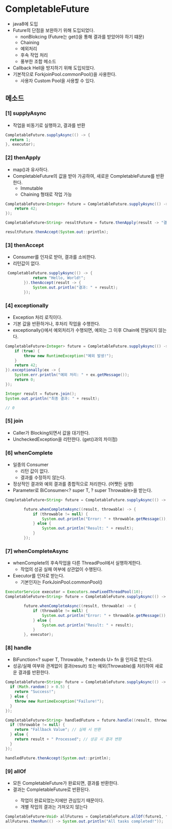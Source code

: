 # CompletableFuture
- java8에 도입
- Future의 단점을 보완하기 위해 도입되었다.
  - nonBlokcing (Future는 get()을 통해 결과를 받았어야 하기 떄문) 
  - Chaining
  - 예외처리
  - 후속 작업 처리
  - 풍부한 조합 메소드
- Callback Hell을 방지하기 위해 도입되었다.
- 기본적으로 ForkjoinPool.commonPool()을 사용한다.
  - 사용자 Custom Pool을 사용할 수 있다.

## 메소드

### [1] supplyAsync
- 작업을 비동기로 실행하고, 결과를 반환
```java
CompletableFuture.supplyAsync(() -> {
  return 1;
}, executor);
```

### [2] thenApply
- map()과 유사하다.
- CompletableFuture의 값을 받아 가공하여, 새로운 CompletableFuture를 반환한다.
  - Immutable
  - Chaining 형태로 작업 가능
```java
CompletableFuture<Integer> future = CompletableFuture.supplyAsync(() -> {
    return 42; 
});

CompletableFuture<String> resultFuture = future.thenApply(result -> "결과는: " + result);

resultFuture.thenAccept(System.out::println); 
```

### [3] thenAccept
- Consumer를 인자로 받아, 결과를 소비한다.
- 리턴값이 없다.
```java
 CompletableFuture.supplyAsync(() -> {
            return "Hello, World!";
        }).thenAccept(result -> {
            System.out.println("결과: " + result);
        });
```

### [4] exceptionally
- Exception 처리 로직이다.
- 기본 값을 반환하거나, 후처리 작업을 수행한다.
- exceptionally()에서 예외처리가 수행되면, 예외는 그 이후 Chain에 전달되지 않는다.

```java
CompletableFuture<Integer> future = CompletableFuture.supplyAsync(() -> {
    if (true) {
        throw new RuntimeException("예외 발생!");
    }
    return 42;
}).exceptionally(ex -> {
    System.err.println("예외 처리: " + ex.getMessage());
    return 0;
});

Integer result = future.join();
System.out.println("최종 결과: " + result);

// 0
```

### [5] join
- Caller가 Blocking되면서 값을 대기한다.
- UncheckedException을 리턴한다. (get()과의 차이점)

### [6] whenComplete
- 일종의 Consumer
  - 리턴 값이 없다.
  - 결과를 수정하지 않는다.
- 정상적인 결과와 예외 결과를 종합적으로 처리한다. (어쨋든 실행)
- Parameter로 BiConsumer<? super T, ? super Throwable>을 받는다.

```java
CompletableFuture<String> future = CompletableFuture.supplyAsync(() -> "Hello, Async!");

        future.whenCompleteAsync((result, throwable) -> {
            if (throwable != null) {
                System.out.println("Error: " + throwable.getMessage());
            } else {
                System.out.println("Result: " + result);
            }
        });
```

### [7] whenCompleteAsync
- whenComplete의 후속작업을 다른 ThreadPool에서 실행하게한다.
  - 작업의 성공 실패 여부에 상관없이 수행된다.
- Executor를 인자로 받는다. 
  - 기본인자는 ForkJoinPool.commonPool()

```java
ExecutorService executor = Executors.newFixedThreadPool(10);
CompletableFuture<String> future = CompletableFuture.supplyAsync(() -> "Hello, Async!");

        future.whenCompleteAsync((result, throwable) -> {
            if (throwable != null) {
                System.out.println("Error: " + throwable.getMessage());
            } else {
                System.out.println("Result: " + result);
            }
        }, executor);
```

### [8] handle
- BiFunction<? super T, Throwable, ? extends U> fn 을 인자로 받는다.
- 성공/실패 여부와 관계없이 결과(result) 또는 예외(Throwable)를 처리하여 새로운 결과를 반환한다.

```java
CompletableFuture<String> future = CompletableFuture.supplyAsync(() -> {
  if (Math.random() > 0.5) {
    return "Success!";
  } else {
    throw new RuntimeException("Failure!");
  }
});

CompletableFuture<String> handledFuture = future.handle((result, throwable) -> {
  if (throwable != null) {
    return "Fallback Value"; // 실패 시 반환
  } else {
    return result + " Processed"; // 성공 시 결과 변환
  }
});

handledFuture.thenAccept(System.out::println);
```


### [9] allOf
- 모든 CompletableFuture가 완료되면, 결과를 반환한다.
- 결과는 CompletableFuture<Void>로 반환된다.
  - 작업이 완료되었는지에만 관심있기 때문이다.
  - 개별 작업의 결과는 가져오지 않는다
```java
CompletableFuture<Void> allFutures = CompletableFuture.allOf(future1, future2, future3);
allFutures.thenRun(() -> System.out.println("All tasks completed!"));
```